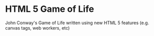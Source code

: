 
# HTML 5 Game of Life

John Conway's Game of Life written using new HTML 5 features (e.g. canvas tags, web workers, etc)